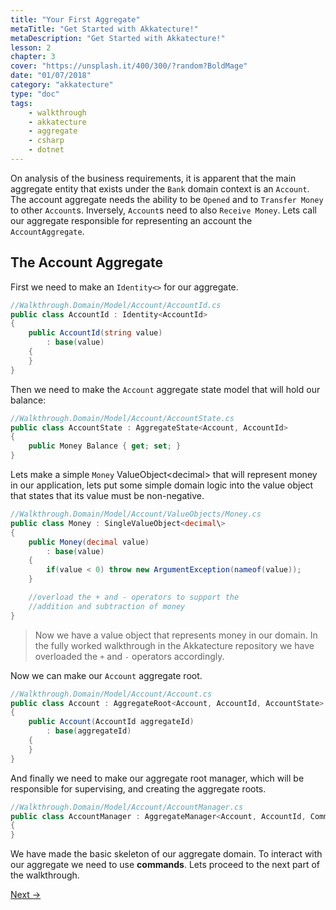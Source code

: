 ```yaml
---
title: "Your First Aggregate"
metaTitle: "Get Started with Akkatecture!"
metaDescription: "Get Started with Akkatecture!"
lesson: 2
chapter: 3
cover: "https://unsplash.it/400/300/?random?BoldMage"
date: "01/07/2018"
category: "akkatecture"
type: "doc"
tags:
    - walkthrough
    - akkatecture
    - aggregate
    - csharp
    - dotnet
---
```

On analysis of the business requirements, it is apparent that the main aggregate entity that exists under the `Bank` domain context is an `Account`. The account aggregate needs the ability to be `Opened` and to `Transfer Money` to other `Account`s. Inversely, `Account`s need to also `Receive Money`. Lets call our aggregate responsible for representing an account the `AccountAggregate`.

## The Account Aggregate

First we need to make an `Identity<>` for our aggregate.

```csharp
//Walkthrough.Domain/Model/Account/AccountId.cs
public class AccountId : Identity<AccountId>
{
    public AccountId(string value)
        : base(value)
    {
    }
}
```

Then we need to make the `Account` aggregate state model that will hold our balance:

```csharp
//Walkthrough.Domain/Model/Account/AccountState.cs
public class AccountState : AggregateState<Account, AccountId>
{
    public Money Balance { get; set; }
}
```

Lets make a simple `Money` ValueObject<decimal\> that will represent money in our application, lets put some simple domain logic into the value object that states that its value must be non-negative.

```csharp
//Walkthrough.Domain/Model/Account/ValueObjects/Money.cs
public class Money : SingleValueObject<decimal\>
{
    public Money(decimal value)
        : base(value)
    {
        if(value < 0) throw new ArgumentException(nameof(value));
    }

    //overload the + and - operators to support the
    //addition and subtraction of money
}
```

> Now we have a value object that represents money in our domain. In the fully worked walkthrough in the Akkatecture repository we have overloaded the `+` and `-` operators accordingly.

Now we can make our `Account` aggregate root.

```csharp
//Walkthrough.Domain/Model/Account/Account.cs
public class Account : AggregateRoot<Account, AccountId, AccountState>
{
    public Account(AccountId aggregateId)
        : base(aggregateId)
    {
    }
}
```

And finally we need to make our aggregate root manager, which will be responsible for supervising, and creating the aggregate roots.

```csharp
//Walkthrough.Domain/Model/Account/AccountManager.cs
public class AccountManager : AggregateManager<Account, AccountId, Command<Account, AccountId>>
{
}
```

We have made the basic skeleton of our aggregate domain. To interact with our aggregate we need to use **commands**. Lets proceed to the next part of the walkthrough.

[Next →](/docs/your-first-commands)
